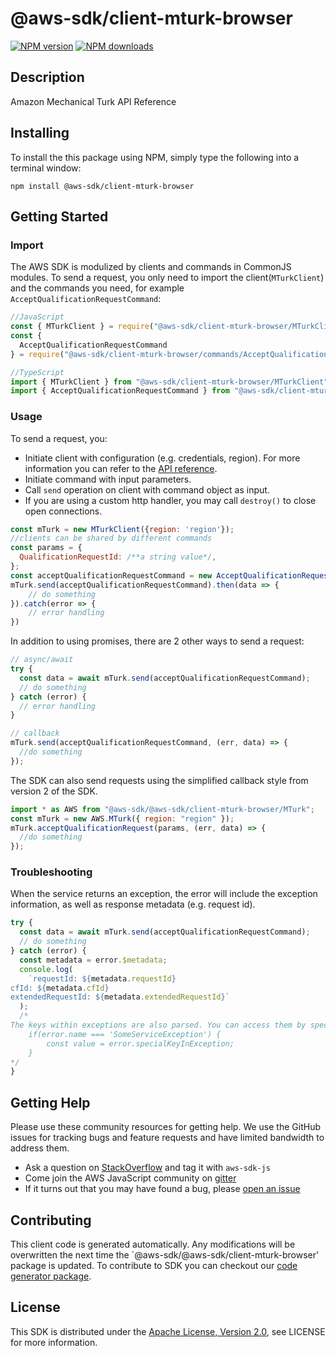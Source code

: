 # @aws-sdk/client-mturk-browser

[![NPM version](https://img.shields.io/npm/v/@aws-sdk/client-mturk-browser/preview.svg)](https://www.npmjs.com/package/@aws-sdk/client-mturk-browser)
[![NPM downloads](https://img.shields.io/npm/dm/@aws-sdk/client-mturk-browser.svg)](https://www.npmjs.com/package/@aws-sdk/client-mturk-browser)

## Description

<fullname>Amazon Mechanical Turk API Reference</fullname>

## Installing

To install the this package using NPM, simply type the following into a terminal window:

```
npm install @aws-sdk/client-mturk-browser
```

## Getting Started

### Import

The AWS SDK is modulized by clients and commands in CommonJS modules. To send a request, you only need to import the client(`MTurkClient`) and the commands you need, for example `AcceptQualificationRequestCommand`:

```javascript
//JavaScript
const { MTurkClient } = require("@aws-sdk/client-mturk-browser/MTurkClient");
const {
  AcceptQualificationRequestCommand
} = require("@aws-sdk/client-mturk-browser/commands/AcceptQualificationRequestCommand");
```

```javascript
//TypeScript
import { MTurkClient } from "@aws-sdk/client-mturk-browser/MTurkClient";
import { AcceptQualificationRequestCommand } from "@aws-sdk/client-mturk-browser/commands/AcceptQualificationRequestCommand";
```

### Usage

To send a request, you:

- Initiate client with configuration (e.g. credentials, region). For more information you can refer to the [API reference][].
- Initiate command with input parameters.
- Call `send` operation on client with command object as input.
- If you are using a custom http handler, you may call `destroy()` to close open connections.

```javascript
const mTurk = new MTurkClient({region: 'region'});
//clients can be shared by different commands
const params = {
  QualificationRequestId: /**a string value*/,
};
const acceptQualificationRequestCommand = new AcceptQualificationRequestCommand(params);
mTurk.send(acceptQualificationRequestCommand).then(data => {
    // do something
}).catch(error => {
    // error handling
})
```

In addition to using promises, there are 2 other ways to send a request:

```javascript
// async/await
try {
  const data = await mTurk.send(acceptQualificationRequestCommand);
  // do something
} catch (error) {
  // error handling
}
```

```javascript
// callback
mTurk.send(acceptQualificationRequestCommand, (err, data) => {
  //do something
});
```

The SDK can also send requests using the simplified callback style from version 2 of the SDK.

```javascript
import * as AWS from "@aws-sdk/@aws-sdk/client-mturk-browser/MTurk";
const mTurk = new AWS.MTurk({ region: "region" });
mTurk.acceptQualificationRequest(params, (err, data) => {
  //do something
});
```

### Troubleshooting

When the service returns an exception, the error will include the exception information, as well as response metadata (e.g. request id).

```javascript
try {
  const data = await mTurk.send(acceptQualificationRequestCommand);
  // do something
} catch (error) {
  const metadata = error.$metadata;
  console.log(
    `requestId: ${metadata.requestId}
cfId: ${metadata.cfId}
extendedRequestId: ${metadata.extendedRequestId}`
  );
  /*
The keys within exceptions are also parsed. You can access them by specifying exception names:
    if(error.name === 'SomeServiceException') {
        const value = error.specialKeyInException;
    }
*/
}
```

## Getting Help

Please use these community resources for getting help. We use the GitHub issues for tracking bugs and feature requests and have limited bandwidth to address them.

- Ask a question on [StackOverflow](https://stackoverflow.com/questions/tagged/aws-sdk-js) and tag it with `aws-sdk-js`
- Come join the AWS JavaScript community on [gitter](https://gitter.im/aws/aws-sdk-js-v3)
- If it turns out that you may have found a bug, please [open an issue](https://github.com/aws/aws-sdk-js-v3/issues)

## Contributing

This client code is generated automatically. Any modifications will be overwritten the next time the `@aws-sdk/@aws-sdk/client-mturk-browser' package is updated. To contribute to SDK you can checkout our [code generator package][].

## License

This SDK is distributed under the
[Apache License, Version 2.0](http://www.apache.org/licenses/LICENSE-2.0),
see LICENSE for more information.

[code generator package]: https://github.com/aws/aws-sdk-js-v3/tree/master/packages/service-types-generator
[api reference]: https://docs.aws.amazon.com/AWSJavaScriptSDK/latest/
